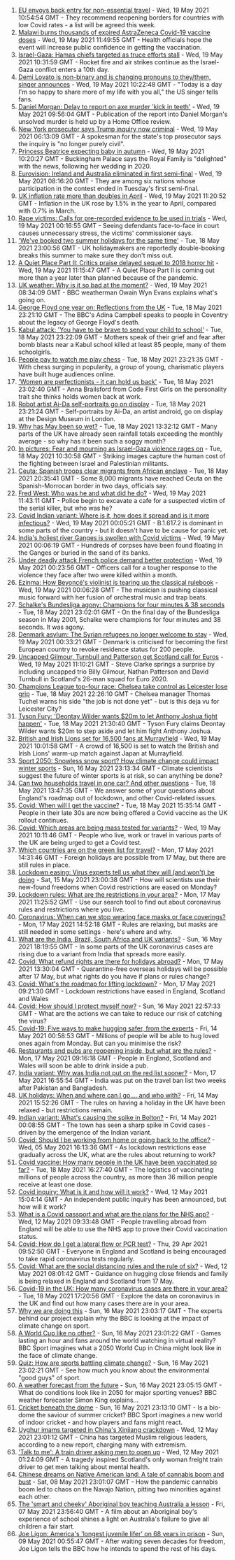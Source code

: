 1. [EU envoys back entry for non-essential travel](https://www.bbc.co.uk/news/world-europe-57168578) - Wed, 19 May 2021 10:54:54 GMT - They recommend reopening borders for countries with low Covid rates - a list will be agreed this week.
2. [Malawi burns thousands of expired AstraZeneca Covid-19 vaccine doses](https://www.bbc.co.uk/news/world-africa-57168841) - Wed, 19 May 2021 11:49:55 GMT - Health officials hope the event will increase public confidence in getting the vaccination.
3. [Israel-Gaza: Hamas chiefs targeted as truce efforts stall](https://www.bbc.co.uk/news/world-middle-east-57168051) - Wed, 19 May 2021 10:31:59 GMT - Rocket fire and air strikes continue as the Israel-Gaza conflict enters a 10th day.
4. [Demi Lovato is non-binary and is changing pronouns to they/them, singer announces](https://www.bbc.co.uk/news/newsbeat-57169541) - Wed, 19 May 2021 10:22:48 GMT - "Today is a day I'm so happy to share more of my life with you all," the US singer tells fans.
5. [Daniel Morgan: Delay to report on axe murder 'kick in teeth'](https://www.bbc.co.uk/news/uk-england-london-57165909) - Wed, 19 May 2021 09:56:04 GMT - Publication of the report into Daniel Morgan's unsolved murder is held up by a Home Office review.
6. [New York prosecutor says Trump inquiry now criminal](https://www.bbc.co.uk/news/world-us-canada-57166735) - Wed, 19 May 2021 06:13:09 GMT - A spokesman for the state's top prosecutor says the inquiry is "no longer purely civil".
7. [Princess Beatrice expecting baby in autumn](https://www.bbc.co.uk/news/uk-57167879) - Wed, 19 May 2021 10:20:27 GMT - Buckingham Palace says the Royal Family is "delighted" with the news, following her wedding in 2020.
8. [Eurovision: Ireland and Australia eliminated in first semi-final](https://www.bbc.co.uk/news/entertainment-arts-57168731) - Wed, 19 May 2021 08:16:20 GMT - They are among six nations whose participation in the contest ended in Tuesday's first semi-final.
9. [UK inflation rate more than doubles in April](https://www.bbc.co.uk/news/business-57165266) - Wed, 19 May 2021 11:20:52 GMT - Inflation in the UK rose by 1.5% in the year to April, compared with 0.7% in March.
10. [Rape victims: Calls for pre-recorded evidence to be used in trials](https://www.bbc.co.uk/news/uk-57148705) - Wed, 19 May 2021 00:16:55 GMT - Seeing defendants face-to-face in court causes unnecessary stress, the victims' commissioner says.
11. ['We've booked two summer holidays for the same time'](https://www.bbc.co.uk/news/business-57155307) - Tue, 18 May 2021 23:00:56 GMT - UK holidaymakers are reportedly double-booking breaks this summer to make sure they don't miss out.
12. [A Quiet Place Part II: Critics praise delayed sequel to 2018 horror hit](https://www.bbc.co.uk/news/entertainment-arts-57168737) - Wed, 19 May 2021 11:15:47 GMT - A Quiet Place Part II is coming out more than a year later than planned because of the pandemic.
13. [UK weather: Why is it so bad at the moment?](https://www.bbc.co.uk/news/newsbeat-57164307) - Wed, 19 May 2021 08:34:09 GMT - BBC weatherman Owain Wyn Evans explains what's going on.
14. [George Floyd one year on: Reflections from the UK](https://www.bbc.co.uk/news/uk-57093888) - Tue, 18 May 2021 23:21:10 GMT - The BBC's Adina Campbell speaks to people in Coventry about the legacy of George Floyd's death.
15. [Kabul attack: 'You have to be brave to send your child to school'](https://www.bbc.co.uk/news/world-asia-57163173) - Tue, 18 May 2021 23:22:09 GMT - Mothers speak of their grief and fear after bomb blasts near a Kabul school killed at least 85 people, many of them schoolgirls.
16. [People pay to watch me play chess](https://www.bbc.co.uk/news/entertainment-arts-57159727) - Tue, 18 May 2021 23:21:35 GMT - With chess surging in popularity, a group of young, charismatic players have built huge audiences online.
17. ['Women are perfectionists - it can hold us back'](https://www.bbc.co.uk/news/business-57071925) - Tue, 18 May 2021 23:02:40 GMT - Anna Brailsford from Code First Girls on the personality trait she thinks holds women back at work.
18. [Robot artist Ai-Da self-portraits go on display](https://www.bbc.co.uk/news/entertainment-arts-57093887) - Tue, 18 May 2021 23:21:24 GMT - Self-portraits by Ai-Da, an artist android, go on display at the Design Museum in London.
19. [Why has May been so wet?](https://www.bbc.co.uk/weather/features/57156159) - Tue, 18 May 2021 13:32:12 GMT - Many parts of the UK have already seen rainfall totals exceeding the monthly average - so why has it been such a soggy month?
20. [In pictures: Fear and mourning as Israel-Gaza violence rages on](https://www.bbc.co.uk/news/world-middle-east-57154557) - Tue, 18 May 2021 10:30:58 GMT - Striking images capture the human cost of the fighting between Israel and Palestinian militants.
21. [Ceuta: Spanish troops clear migrants from African enclave](https://www.bbc.co.uk/news/world-europe-57159296) - Tue, 18 May 2021 20:35:41 GMT - Some 8,000 migrants have reached Ceuta on the Spanish-Morrocan border in two days, officials say.
22. [Fred West: Who was he and what did he do?](https://www.bbc.co.uk/news/uk-england-gloucestershire-57146895) - Wed, 19 May 2021 11:43:11 GMT - Police begin to excavate a cafe for a suspected victim of the serial killer, but who was he?
23. [Covid Indian variant: Where is it, how does it spread and is it more infectious?](https://www.bbc.co.uk/news/health-57157496) - Wed, 19 May 2021 00:05:21 GMT - B.1.617.2 is dominant in some parts of the country - but it doesn't have to be cause for panic yet.
24. [India's holiest river Ganges is swollen with Covid victims](https://www.bbc.co.uk/news/world-asia-india-57154564) - Wed, 19 May 2021 00:06:19 GMT - Hundreds of corpses have been found floating in the Ganges or buried in the sand of its banks.
25. [Under deadly attack French police demand better protection](https://www.bbc.co.uk/news/world-europe-57156837) - Wed, 19 May 2021 00:23:56 GMT - Officers call for a tougher response to the violence they face after two were killed within a month.
26. [Ezinma: How Beyoncé's violinist is tearing up the classical rulebook](https://www.bbc.co.uk/news/entertainment-arts-57120365) - Wed, 19 May 2021 00:06:28 GMT - The musician is pushing classical music forward with her fusion of orchestral music and trap beats.
27. [Schalke's Bundesliga agony: Champions for four minutes & 38 seconds](https://www.bbc.co.uk/sport/football/57087325) - Tue, 18 May 2021 23:02:01 GMT - On the final day of the Bundesliga season in May 2001, Schalke were champions for four minutes and 38 seconds. It was agony.
28. [Denmark asylum: The Syrian refugees no longer welcome to stay](https://www.bbc.co.uk/news/world-europe-57156835) - Wed, 19 May 2021 00:33:21 GMT - Denmark is criticised for becoming the first European country to revoke residence status for 200 people.
29. [Uncapped Gilmour, Turnbull and Patterson get Scotland call for Euros](https://www.bbc.co.uk/sport/football/57171330) - Wed, 19 May 2021 11:10:21 GMT - Steve Clarke springs a surprise by including uncapped trio Billy Gilmour, Nathan Patterson and David Turnbull in Scotland's 26-man squad for Euro 2020.
30. [Champions League top-four race: Chelsea take control as Leicester lose grip](https://www.bbc.co.uk/sport/football/57166348) - Tue, 18 May 2021 22:26:10 GMT - Chelsea manager Thomas Tuchel warns his side "the job is not done yet" - but is this deja vu for Leicester City?
31. [Tyson Fury: 'Deontay Wilder wants $20m to let Anthony Joshua fight happen'](https://www.bbc.co.uk/sport/boxing/57165286) - Tue, 18 May 2021 21:30:40 GMT - Tyson Fury claims Deontay Wilder wants $20m to step aside and let him fight Anthony Joshua.
32. [British and Irish Lions set for 16,500 fans at Murrayfield](https://www.bbc.co.uk/sport/rugby-union/57170632) - Wed, 19 May 2021 10:01:58 GMT - A crowd of 16,500 is set to watch the British and Irish Lions' warm-up match against Japan at Murrayfield.
33. [Sport 2050: Snowless snow sport? How climate change could impact winter sports](https://www.bbc.co.uk/sport/56972369) - Sun, 16 May 2021 23:13:34 GMT - Climate scientists suggest the future of winter sports is at risk, so can anything be done?
34. [Can two households travel in one car? And other questions](https://www.bbc.co.uk/news/world-asia-china-51176409) - Tue, 18 May 2021 13:47:35 GMT - We answer some of your questions about England's roadmap out of lockdown, and other Covid-related issues.
35. [Covid: When will I get the vaccine?](https://www.bbc.co.uk/news/health-55045639) - Tue, 18 May 2021 15:35:14 GMT - People in their late 30s are now being offered a Covid vaccine as the UK rollout continues.
36. [Covid: Which areas are being mass tested for variants?](https://www.bbc.co.uk/news/explainers-54872039) - Wed, 19 May 2021 10:11:46 GMT - People who live, work or travel in various parts of the UK are being urged to get a Covid test.
37. [Which countries are on the green list for travel?](https://www.bbc.co.uk/news/explainers-52544307) - Mon, 17 May 2021 14:31:46 GMT - Foreign holidays are possible from 17 May, but there are still rules in place.
38. [Lockdown easing: Virus experts tell us what they will (and won't) be doing](https://www.bbc.co.uk/news/uk-57069293) - Sat, 15 May 2021 23:00:38 GMT - How will scientists use their new-found freedoms when Covid restrictions are eased on Monday?
39. [Lockdown rules: What are the restrictions in your area?](https://www.bbc.co.uk/news/uk-54373904) - Mon, 17 May 2021 11:25:52 GMT - Use our search tool to find out about coronavirus rules and restrictions where you live.
40. [Coronavirus: When can we stop wearing face masks or face coverings?](https://www.bbc.co.uk/news/health-51205344) - Mon, 17 May 2021 14:52:18 GMT - Rules are relaxing, but masks are still needed in some settings - here's where and why.
41. [What are the India, Brazil, South Africa and UK variants?](https://www.bbc.co.uk/news/health-55659820) - Sun, 16 May 2021 18:19:55 GMT - In some parts of the UK coronavirus cases are rising due to a variant from India that spreads more easily.
42. [Covid: What refund rights are there for holidays abroad?](https://www.bbc.co.uk/news/business-51615412) - Mon, 17 May 2021 13:30:04 GMT - Quarantine-free overseas holidays will be possible after 17 May, but what rights do you have if plans or rules change?
43. [Covid: What's the roadmap for lifting lockdown?](https://www.bbc.co.uk/news/explainers-52530518) - Mon, 17 May 2021 09:21:30 GMT - Lockdown restrictions have eased in England, Scotland and Wales
44. [Covid: How should I protect myself now?](https://www.bbc.co.uk/news/health-57087517) - Sun, 16 May 2021 22:57:33 GMT - What are the actions we can take to reduce our risk of catching the virus?
45. [Covid-19: Five ways to make hugging safer, from the experts](https://www.bbc.co.uk/news/uk-57083571) - Fri, 14 May 2021 00:58:53 GMT - Millions of people will be able to hug loved ones again from Monday. But can you minimise the risk?
46. [Restaurants and pubs are reopening inside, but what are the rules?](https://www.bbc.co.uk/news/business-52977388) - Mon, 17 May 2021 09:16:18 GMT - People in England, Scotland and Wales will soon be able to drink inside a pub.
47. [India variant: Why was India not put on the red list sooner?](https://www.bbc.co.uk/news/56801288) - Mon, 17 May 2021 16:55:54 GMT - India was put on the travel ban list two weeks after Pakistan and Bangladesh.
48. [UK holidays: When and where can I go.... and who with?](https://www.bbc.co.uk/news/explainers-52646738) - Fri, 14 May 2021 15:52:26 GMT - The rules on having a holiday in the UK have been relaxed - but restrictions remain.
49. [Indian variant: What's causing the spike in Bolton?](https://www.bbc.co.uk/news/health-57094274) - Fri, 14 May 2021 00:08:55 GMT - The town has seen a sharp spike in Covid cases - driven by the emergence of the Indian variant.
50. [Covid: Should I be working from home or going back to the office?](https://www.bbc.co.uk/news/business-52567567) - Wed, 05 May 2021 16:13:36 GMT - As lockdown restrictions ease gradually across the UK, what are the rules about returning to work?
51. [Covid vaccine: How many people in the UK have been vaccinated so far?](https://www.bbc.co.uk/news/health-55274833) - Tue, 18 May 2021 16:27:40 GMT - The logistics of vaccinating millions of people across the country, as more than 36 million people receive at least one dose.
52. [Covid inquiry: What is it and how will it work?](https://www.bbc.co.uk/news/explainers-57085964) - Wed, 12 May 2021 15:04:14 GMT - An independent public inquiry has been announced, but how will it work?
53. [What is a Covid passport and what are the plans for the NHS app?](https://www.bbc.co.uk/news/explainers-55718553) - Wed, 12 May 2021 09:33:48 GMT - People travelling abroad from England will be able to use the NHS app to prove their Covid vaccination status.
54. [Covid: How do I get a lateral flow or PCR test?](https://www.bbc.co.uk/news/health-51943612) - Thu, 29 Apr 2021 09:52:50 GMT - Everyone in England and Scotland is being encouraged to take rapid coronavirus tests regularly.
55. [Covid: What are the social distancing rules and the rule of six?](https://www.bbc.co.uk/news/uk-51506729) - Wed, 12 May 2021 08:01:42 GMT - Guidance on hugging close friends and family is being relaxed in England and Scotland from 17 May.
56. [Covid-19 in the UK: How many coronavirus cases are there in your area?](https://www.bbc.co.uk/news/uk-51768274) - Tue, 18 May 2021 17:20:56 GMT - Explore the data on coronavirus in the UK and find out how many cases there are in your area.
57. [Why we are doing this](https://www.bbc.co.uk/sport/56972366) - Sun, 16 May 2021 23:03:17 GMT - The experts behind our project explain why the BBC is looking at the impact of climate change on sport.
58. [A World Cup like no other?](https://www.bbc.co.uk/sport/56972365) - Sun, 16 May 2021 23:01:22 GMT - Games lasting an hour and fans around the world watching in virtual reality? BBC Sport imagines what a 2050 World Cup in China might look like in the face of climate change.
59. [Quiz: How are sports battling climate change?](https://www.bbc.co.uk/sport/57068988) - Sun, 16 May 2021 23:02:21 GMT - See how much you know about the environmental "good guys" of sport.
60. [A weather forecast from the future](https://www.bbc.co.uk/sport/56972367) - Sun, 16 May 2021 23:05:15 GMT - What do conditions look like in 2050 for major sporting venues? BBC weather forecaster Simon King explains...
61. [Cricket beneath the dome](https://www.bbc.co.uk/sport/56972368) - Sun, 16 May 2021 23:13:10 GMT - Is a bio-dome the saviour of summer cricket? BBC Sport imagines a new world of indoor cricket - and how players and fans might react.
62. [Uyghur imams targeted in China's Xinjiang crackdown](https://www.bbc.co.uk/news/world-asia-china-56986057) - Wed, 12 May 2021 23:01:12 GMT - China has targeted Muslim religious leaders, according to a new report, charging many with extremism.
63. ['Talk to me': A train driver asking men to open up](https://www.bbc.co.uk/news/stories-57060971) - Wed, 12 May 2021 01:24:09 GMT - A tragedy inspired Scotland's only woman freight train driver to get men talking about mental health.
64. [Chinese dreams on Native American land: A tale of cannabis boom and bust](https://www.bbc.co.uk/news/world-us-canada-56835897) - Sat, 08 May 2021 23:01:07 GMT - How the pandemic cannabis boom led to chaos on the Navajo Nation, pitting two minorities against each other.
65. [The 'smart and cheeky' Aboriginal boy teaching Australia a lesson](https://www.bbc.co.uk/news/stories-56544429) - Fri, 07 May 2021 23:56:40 GMT - A film about an Aboriginal boy's experience of school shines a light on Australia's failure to give all children a fair start.
66. [Joe Ligon: America's 'longest juvenile lifer' on 68 years in prison](https://www.bbc.co.uk/news/world-us-canada-57022924) - Sun, 09 May 2021 00:55:47 GMT - After waiting seven decades for freedom, Joe Ligon tells the BBC how he intends to spend the rest of his days.
